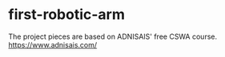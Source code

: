 # first-robotic-arm
The project pieces are based on ADNISAIS'
free CSWA course.
https://www.adnisais.com/
